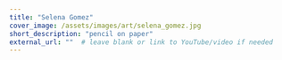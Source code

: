 ```yaml
---
title: "Selena Gomez"
cover_image: /assets/images/art/selena_gomez.jpg
short_description: "pencil on paper"
external_url: ""  # leave blank or link to YouTube/video if needed
---
```

